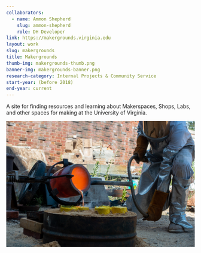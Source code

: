 ```yaml
---
collaborators: 
  - name: Ammon Shepherd
    slug: ammon-shepherd
    role: DH Developer
link: https://makergrounds.virginia.edu
layout: work
slug: makergrounds
title: Makergrounds
thumb-img: makergrounds-thumb.png
banner-img: makergrounds-banner.png
research-category: Internal Projects & Community Service
start-year: (before 2018)
end-year: current
---
```


A site for finding resources and learning about Makerspaces, Shops, Labs, and other spaces for making at the University of Virginia.

![Collaboration among 3+ UVA makerspaces to make metal facsimiles of 3D-scanned cultural heritage artifacts](/assets/img/work/makergrounds-pour.jpg)